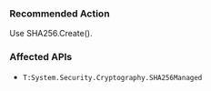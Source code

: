 ### Recommended Action
Use SHA256.Create().

### Affected APIs
* `T:System.Security.Cryptography.SHA256Managed`